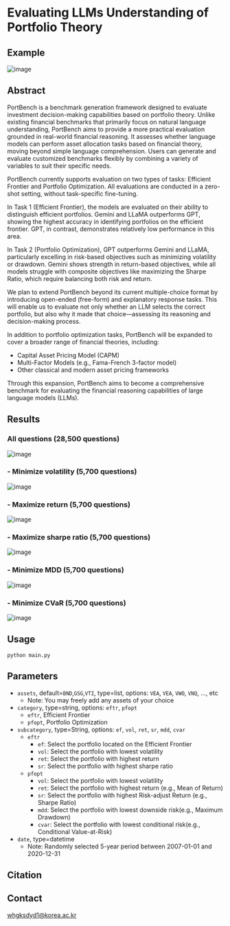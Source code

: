 # Evaluating LLMs Understanding of Portfolio Theory

## Example
![image](https://github.com/user-attachments/assets/ef894538-2b9f-4c97-93c1-77599efe40dc)

## Abstract
PortBench is a benchmark generation framework designed to evaluate investment decision-making capabilities based on portfolio theory.
Unlike existing financial benchmarks that primarily focus on natural language understanding, PortBench aims to provide a more practical evaluation grounded in real-world financial reasoning.
It assesses whether language models can perform asset allocation tasks based on financial theory, moving beyond simple language comprehension.
Users can generate and evaluate customized benchmarks flexibly by combining a variety of variables to suit their specific needs.

PortBench currently supports evaluation on two types of tasks: Efficient Frontier and Portfolio Optimization.
All evaluations are conducted in a zero-shot setting, without task-specific fine-tuning.

In Task 1 (Efficient Frontier), the models are evaluated on their ability to distinguish efficient portfolios.
Gemini and LLaMA outperforms GPT, showing the highest accuracy in identifying portfolios on the efficient frontier.
GPT, in contrast, demonstrates relatively low performance in this area.

In Task 2 (Portfolio Optimization), GPT outperforms Gemini and LLaMA, particularly excelling in risk-based objectives such as minimizing volatility or drawdown.
Gemini shows strength in return-based objectives, while all models struggle with composite objectives like maximizing the Sharpe Ratio, which require balancing both risk and return.

We plan to extend PortBench beyond its current multiple-choice format by introducing open-ended (free-form) and explanatory response tasks.
This will enable us to evaluate not only whether an LLM selects the correct portfolio, but also why it made that choice—assessing its reasoning and decision-making process.

In addition to portfolio optimization tasks, PortBench will be expanded to cover a broader range of financial theories, including:

- Capital Asset Pricing Model (CAPM)
- Multi-Factor Models (e.g., Fama-French 3-factor model)
- Other classical and modern asset pricing frameworks

Through this expansion, PortBench aims to become a comprehensive benchmark for evaluating the financial reasoning capabilities of large language models (LLMs).

## Results
### All questions (28,500 questions)
![image](https://github.com/user-attachments/assets/b6f45588-887a-470e-b5a8-7c861d708b8e)

### - Minimize volatility (5,700 questions)
![image](https://github.com/user-attachments/assets/8929dcdd-f511-472f-9cc0-45d1bf627c78)

### - Maximize return  (5,700 questions)
![image](https://github.com/user-attachments/assets/def31753-c62e-4edc-9d99-ff8b3ee0732b)

### - Maximize sharpe ratio (5,700 questions)
![image](https://github.com/user-attachments/assets/6d1455ce-a9e7-448f-9c37-88bdebe28190)

### - Minimize MDD (5,700 questions)
![image](https://github.com/user-attachments/assets/74f9cb00-42f4-4ed1-b812-344db1d8f542)

### - Minimize CVaR (5,700 questions)
![image](https://github.com/user-attachments/assets/a611fcfc-7868-4688-92a0-7534f752a52a)


## Usage
`python main.py`

## Parameters
- `assets`, default=`BND`,`GSG`,`VTI`, type=list, options: `VEA`, `VEA`, `VWO`, `VNQ`, ..., etc
  - Note: You may freely add any assets of your choice
- `category`, type=string, options: `eftr`, `pfopt`
  - `eftr`, Efficient Frontier
  - `pfopt`, Portfolio Optimization
- `subcategory`, type=String, options: `ef`, `vol`, `ret`, `sr`, `mdd`, `cvar`
  - `eftr`
    - `ef`: Select the portfolio located on the Efficient Frontier
    - `vol`: Select the portfolio with lowest volatility
    - `ret`: Select the portfolio with highest return
    - `sr`: Select the portfolio with highest sharpe ratio
  - `pfopt`
    - `vol`: Select the portfolio with lowest volatility
    - `ret`: Select the portfolio with highest return (e.g., Mean of Return)
    - `sr`: Select the portfolio with highest Risk-adjust Return (e.g., Sharpe Ratio)
    - `mdd`: Select the portfolio with lowest downside risk(e.g., Maximum Drawdown)
    - `cvar`: Select the portfolio with lowest conditional risk(e.g., Conditional Value-at-Risk)
- `date`, type=datetime
  - Note: Randomly selected 5-year period between 2007-01-01 and 2020-12-31

## Citation

## Contact
whgksdyd1@korea.ac.kr
